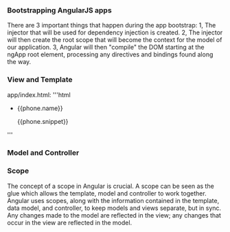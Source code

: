 ### Bootstrapping AngularJS apps
There are 3 important things that happen during the app bootstrap:
1, The injector that will be used for dependency injection is created.
2, The injector will then create the root scope that will become the context for the model of our application.
3, Angular will then "compile" the DOM starting at the ngApp root element, processing any directives and bindings found along the way.

### View and Template
app/index.html:
'''html
<html ng-app="phonecatApp">
<head>

  <script src="bower_components/angular/angular.js"></script>
  <script src="js/controllers.js"></script>
</head>
<body ng-controller="PhoneListCtrl">

  <ul>
    <li ng-repeat="phone in phones">
      <span>{{phone.name}}</span>
      <p>{{phone.snippet}}</p>
    </li>
  </ul>

</body>
</html>
'''

### Model and Controller


### Scope
The concept of a scope in Angular is crucial. A scope can be seen as the glue which allows the template, model and controller to work together. Angular uses scopes, along with the information contained in the template, data model, and controller, to keep models and views separate, but in sync. Any changes made to the model are reflected in the view; any changes that occur in the view are reflected in the model.
